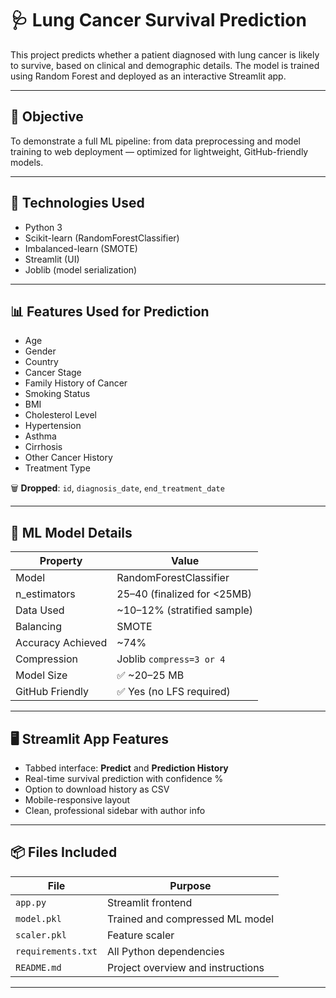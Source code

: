 # 🩺 Lung Cancer Survival Prediction

This project predicts whether a patient diagnosed with lung cancer is likely to survive, based on clinical and demographic details. The model is trained using Random Forest and deployed as an interactive Streamlit app.

---

## 📌 Objective

To demonstrate a full ML pipeline: from data preprocessing and model training to web deployment — optimized for lightweight, GitHub-friendly models.

---

## 🚀 Technologies Used

- Python 3
- Scikit-learn (RandomForestClassifier)
- Imbalanced-learn (SMOTE)
- Streamlit (UI)
- Joblib (model serialization)

---

## 📊 Features Used for Prediction

- Age  
- Gender  
- Country  
- Cancer Stage  
- Family History of Cancer  
- Smoking Status  
- BMI  
- Cholesterol Level  
- Hypertension  
- Asthma  
- Cirrhosis  
- Other Cancer History  
- Treatment Type

🗑️ **Dropped**: `id`, `diagnosis_date`, `end_treatment_date`

---

## 🧠 ML Model Details

| Property            | Value                           |
|---------------------|----------------------------------|
| Model               | RandomForestClassifier           |
| n_estimators        | 25–40 (finalized for <25MB)      |
| Data Used           | ~10–12% (stratified sample)      |
| Balancing           | SMOTE                            |
| Accuracy Achieved   | ~74%                             |
| Compression         | Joblib `compress=3 or 4`         |
| Model Size          | ✅ ~20–25 MB                     |
| GitHub Friendly     | ✅ Yes (no LFS required)          |

---

## 🖥️ Streamlit App Features

- Tabbed interface: **Predict** and **Prediction History**
- Real-time survival prediction with confidence %
- Option to download history as CSV
- Mobile-responsive layout
- Clean, professional sidebar with author info

---

## 📦 Files Included

| File             | Purpose                              |
|------------------|---------------------------------------|
| `app.py`         | Streamlit frontend                    |
| `model.pkl`      | Trained and compressed ML model       |
| `scaler.pkl`     | Feature scaler                        |
| `requirements.txt` | All Python dependencies             |
| `README.md`      | Project overview and instructions     |

---

